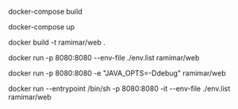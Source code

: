 docker-compose build

docker-compose up



docker build -t ramimar/web .

docker run -p 8080:8080 --env-file ./env.list  ramimar/web

docker run -p 8080:8080 -e "JAVA_OPTS=-Ddebug" ramimar/web

docker run --entrypoint /bin/sh -p 8080:8080 -it --env-file ./env.list  ramimar/web